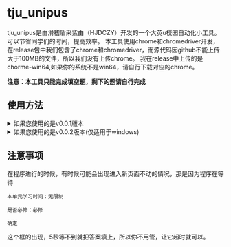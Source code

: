 # tju_unipus

tju_unipus是由滑稽盾采紫由（HJDCZY）开发的一个大英u校园自动化小工具。可以节省同学们的时间，提高效率。
本工具使用chrome和chromedriver开发，在release包中我们包含了chrome和chromedriver，而源代码因github不能上传大于100MB的文件，所以我们没有上传chrome。
我在release中上传的是chorme-win64,如果你的系统不是win64，请自行下载对应的chrome。

**注意：本工具只能完成填空题，剩下的题请自行完成**

## 使用方法

<details>

<summary>如果您使用的是v0.0.1版本</summary>
1. 安装python3.7及以上版本。

2. 在release页面下载v0.0.1版本的`tju_unipus.zip`并解压。

3. 将`config.py.example`重命名为`config.py`，用任意编辑器打开`config.py`，按照注释填写内容，将内容填写在引号之间。
 - 对于`user.name`和`user.password`，分别填写你的大英u校园账号和密码。
 - 对于`user.chormelocation`，进入chrome-win64文件夹，填写`chrome.exe`的绝对路径。
 - 对于`user.chromedriverlocation`，进入chromedriver-win64文件夹，填写`chromedriver.exe`的绝对路径。
 - 例如：
 ```python
 user.chormelocation = r"D:\code\unipus\tju_unipus\chrome-win64\chrome.exe"
user.chormedriverlocation = r"D:\code\unipus\tju_unipus\chromedriver-win64\chromedriver.exe"
```

4. 右键unipus.py-打开方式，用python打开

5. 运行后，程序会自动打开chrome并自动登录u校园，请手动跳过u校园环境检测，点进任意一个练习的界面并停留。

6. 完成第5步后，在弹出的cmd界面（黑色窗口）按一下回车（里面也会提示你）

7. 静待你的u校园自动完成

8. 完成后，按enter退出

</details>

<details>
<summary>如果您使用的是v0.0.2版本(仅适用于windows)</summary>

1. 在release页面下载v0.0.2版本的`tju_unipus.zip`并解压。

2. 补充config.ini文件，填写你的大英u校园账号和密码，以及chrome和chromedriver的路径。
    - 对于`chormelocation`，进入chrome-win64文件夹，填写`chrome.exe`的绝对路径。
    - 对于`chromedriverlocation`，进入chromedriver-win64文件夹，填写`chromedriver.exe`的绝对路径。
    注意不要加引号，正确的格式可以是
    ```ini
    chormelocation = D:\code\unipus\tju_unipus\chrome-win64\chrome.exe
    chormedriverlocation = D:\code\unipus\tju_unipus\chromedriver-win64\chromedriver.exe
    ```

3. 运行unipus4.exe

4. 运行后，程序会自动打开chrome并自动登录u校园，请手动跳过u校园环境检测，点进任意一个练习的界面并停留。

5. 完成第4步后，在弹出的cmd界面（黑色窗口）按一下回车（里面也会提示你）

6. 静待你的u校园自动完成

7. 完成后，按enter退出

注意：如果你出现这样的报错
![image](https://github.com/HJDCZY/tju_unipus/assets/112754310/169de659-39a4-45b2-b723-2e7a1cee0f80)
说明你的`config.ini`的chorme和choremdriver地址写的有问题，需要修改

</details>

## 注意事项

在程序进行的时候，有时候可能会出现进入新页面不动的情况，那是因为程序在等待
```
本单元学习时间：无限制

是否必修：必修

确定
```
这个框的出现，5秒等不到就把答案填上，所以你不用管，让它超时就可以。
